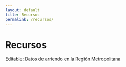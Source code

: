 ```yaml
---
layout: default
title: Recursos
permalink: /recursos/
---
```


# Recursos

[Editable: Datos de arriendo en la Región Metropolitana](https://docs.google.com/spreadsheets/d/1exzfnw5sjv7SHWOQCy-bkzblXaHSCGXJ/edit?usp=sharing&ouid=110288744511417727607&rtpof=true&sd=true)
